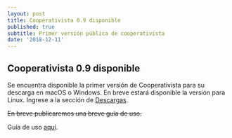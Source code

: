 ```yaml
---
layout: post
title: Cooperativista 0.9 disponible
published: true
subtitle: Primer versión pública de cooperativista
date: '2018-12-11'
---
```

## Cooperativista 0.9 disponible

Se encuentra disponible la primer versión de Cooperativista para su descarga en macOS o Windows. En breve estará disponible la versión para Linux. Ingrese a la sección de [Descargas](https://github.com/Pax17/cooperativista/releases). 

~~En breve publicaremos una breve guía de uso.~~

Guía de uso [aquí](../tutorial).
